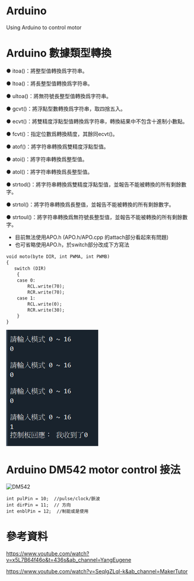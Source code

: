 # Arduino
Using Arduino to control motor

# Arduino 數據類型轉換

● itoa()：將整型值轉換爲字符串。

● ltoa()：將長整型值轉換爲字符串。

● ultoa()：將無符號長整型值轉換爲字符串。

● gcvt()：將浮點型數轉換爲字符串，取四捨五入。

● ecvt()：將雙精度浮點型值轉換爲字符串，轉換結果中不包含十進制小數點。

● fcvt()：指定位數爲轉換精度，其餘同ecvt()。

● atof()：將字符串轉換爲雙精度浮點型值。

● atoi()：將字符串轉換爲整型值。

● atol()：將字符串轉換爲長整型值。

● strtod()：將字符串轉換爲雙精度浮點型值，並報告不能被轉換的所有剩餘數字。

● strtol()：將字符串轉換爲長整值，並報告不能被轉換的所有剩餘數字。

● strtoul()：將字符串轉換爲無符號長整型值，並報告不能被轉換的所有剩餘數字。



- 目前無法使用APO.h (APO.h/APO.cpp 的attach部分看起來有問題)
- 也可省略使用APO.h，於switch部分改成下方寫法

```arduino
void moto(byte DIR, int PWMA, int PWMB)
{
   switch (DIR)
	{
	case 0:
		RCL.write(70);
		RCR.write(70);
	case 1:
		RCL.write(0);
		RCR.write(30);
	}
}
```

![error message ](./resources/error.PNG)


# Arduino  DM542 motor control 接法

![DM542](./resources/DM542.JPG)



```
int pulPin = 10;  //pulse/clock/脈波
int dirPin = 11;  // 方向
int enblPin = 12;  //制能或是使用
```

# 參考資料
https://www.youtube.com/watch?v=x5L7B64f46o&t=436s&ab_channel=YangEugene

https://www.youtube.com/watch?v=SeqlgZLqI-k&ab_channel=MakerTutor